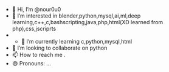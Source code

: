 - 👋 Hi, I’m @nour0u0
- 👀 I’m interested in blender,python,mysql,ai,ml,deep learning,c++,c,bashscripting,java,php,html(XD learned from php),css,jscriprts
- - 🌱 I’m currently learning c,python,mysql,html
- 💞️ I’m looking to collaborate on python  
- 📫 How to reach me .
- 😄 Pronouns: ...
